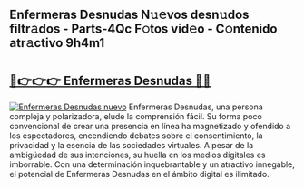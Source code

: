 ## Enfermeras Desnudas N𝚞𝚎vos desn𝚞dos filtr𝚊dos - Parts-4Qc F𝚘tos vid𝚎o - C𝚘ntenido atr𝚊ctivo 9h4m1

# <h2><a href="http://mb8yxj.tromn.icu/?c=Enfermeras+Desnudas">🔗👉👉👉 Enfermeras Desnudas 🔗🔗</a></h2>

[![Enfermeras Desnudas nuevo](https://i.imgur.com/pEAQMta.gif)](http://mb8yxj.tromn.icu/?c=Enfermeras+Desnudas)
Enfermeras Desnudas, una persona compleja y polarizadora, elude la comprensión fácil. Su forma poco convencional de crear una presencia en línea ha magnetizado y ofendido a los espectadores, encendiendo debates sobre el consentimiento, la privacidad y la esencia de las sociedades virtuales. A pesar de la ambigüedad de sus intenciones, su huella en los medios digitales es imborrable. Con una determinación inquebrantable y un atractivo innegable, el potencial de Enfermeras Desnudas en el ámbito digital es ilimitado.
